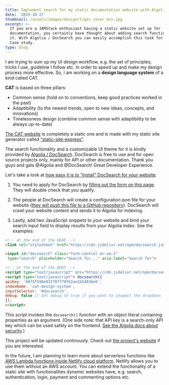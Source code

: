 ```yaml
---
title: Implement search for my static documentation website with Algolia / DocSearch
date: '2019-10-27'
thumbnail: /assets/images/design/tiger_cover_min.jpg
excerpt: >-
  If you are a JAMStack enthusiast having a static website set up for
  documentation, you certainly have thought about adding search functionality to
  it. With Algolia / DocSearch you can easily accomplish this task for free.
  Case study.
type: blog
---
```

I am trying to sum up my UI design workflow, e.g. the set of principles, tricks I use, guideline I follow etc. In order to speed up and make my design process more effective. So, I am working on a **design language system** of a kind called CAT.

**CAT** is based on three pillars:
- Common sense (hold on to conventions, keep good practices worked in the past)
- Adaptibility (to the newest trends, open to new ideas, concepts, and innovations)
- Timelessness design (combine common sense with adaptibility to be always up-to-date)

[The CAT website](https://cat-design-system.netlify.com/) is completely a static one and is made with my static site generator called [“static-site-express”](https://static-site-express.netlify.com/).

The search functionality and a customizable UI theme for it is kindly provided by [Algolia / DocSearch](https://community.algolia.com/docsearch/). DocSearch is free to use and for open source projects only, mainly for API or other documentation. Thank you guys and gals @Algolia and @DocSearch! Great Developer Experience.

Let's take a look at [how easy it is to “install” DocSearch for your website](https://community.algolia.com/docsearch/how-does-it-work.html#you-apply):

1. You need to apply for DocSearch by [filling out the form on this page](https://community.algolia.com/docsearch/apply.html). They will double check that you qualify.

2. The people at DocSearch will create a configuration json file for your website ([they will push this file to a GitHub repository](https://github.com/algolia/docsearch-configs/blob/master/configs/cat-design-system.json)). DocSearch will crawl your website content and sends it to Algolia for indexing.

3. Lastly, add two JavaScript snippets to your website and bind your search input field to display results from your Algolia index. See the examples:

````html
<!-- at the end of the HEAD -->
<link rel="stylesheet" href="https://cdn.jsdelivr.net/npm/docsearch.js@2/dist/cdn/docsearch.min.css" />
````

````html
<input id="docsearch" class="form-control mr-sm-2"
 type="search" placeholder="Search for..." aria-label="Search for">
````

````html
<!-- at the end of the BODY -->
<script type="text/javascript" src="https://cdn.jsdelivr.net/npm/docsearch.js@2/dist/cdn/docsearch.min.js"></script>
<script type="text/javascript"> docsearch({
apiKey: '80f5f598e83f70ff70762ae1b54836e6',
indexName: 'cat-design-system',
inputSelector: '#docsearch',
debug: false // Set debug to true if you want to inspect the dropdown
});
</script>
````
This script invokes the `docsearch()` function with an object literal containing properties as an argument. (One side note: that API key is a search-only API key which can be used safely on the frontend. [See the Algolia docs about security](https://www.algolia.com/doc/guides/security/api-keys/).)

This project will be updated continously. Check out [the project's website](https://cat-design-system.netlify.com) if you are interested.

In the future, I am planning to learn more about serverless functions like [AWS Lambda functions inside Netlify cloud platform](https://www.netlify.com/products/functions/). Netlify allows you to use them without an AWS account. You can extend the functionality of a static site with functionalities dynamic websites have, e.g. search, authentication, login, payment and commenting options etc.
